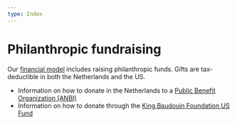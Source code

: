 ```yaml
---
type: Index
---
```


# Philanthropic fundraising

Our [financial model](https://about.publiccode.net/organization/financial-model.html) includes raising philanthropic funds. Gifts are tax-deductible in both the Netherlands and the US.

* Information on how to donate in the Netherlands to a [Public Benefit Organization (ANBI)](ANBI.md)
* Information on how to donate through the [King Baudouin Foundation US Fund](King-Baudouin.md)
